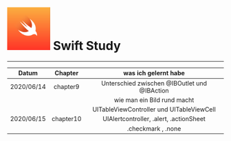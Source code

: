 # <img src= "https://github.com/feldblume5263/swift_study/blob/master/swift.png?raw=true" width= "100"> Swift Study
************
   
| Datum | Chapter | was ich gelernt habe |
| :----: | :----:| :----: |
| 2020/06/14 | chapter9 | Unterschied zwischen @IBOutlet und @IBAction |
| | | wie man ein Bild rund macht |
| | | UITableViewController und UITableViewCell |
| 2020/06/15 | chapter10 | UIAlertcontroller, .alert, .actionSheet |
| | | .checkmark , .none |
